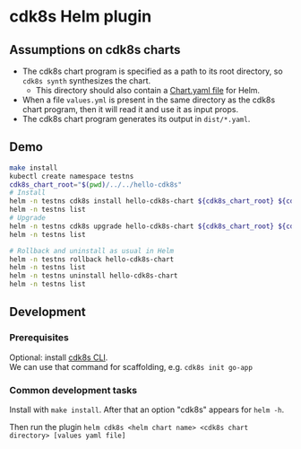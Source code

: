 # cdk8s Helm plugin 

## Assumptions on cdk8s charts

- The cdk8s chart program is specified as a path to its root directory, so `cdk8s synth` synthesizes the chart. 
  - This directory should also contain a [Chart.yaml file](https://helm.sh/docs/topics/charts/#the-chartyaml-file) for Helm.
- When a file `values.yml` is present in the same directory as the cdk8s chart program, then it will read it and use it as input props. 
- The cdk8s chart program generates its output in `dist/*.yaml`.

## Demo

```bash
make install
kubectl create namespace testns
cdk8s_chart_root="$(pwd)/../../hello-cdk8s"
# Install
helm -n testns cdk8s install hello-cdk8s-chart ${cdk8s_chart_root} ${cdk8s_chart_root}/values.yaml
helm -n testns list
# Upgrade
helm -n testns cdk8s upgrade hello-cdk8s-chart ${cdk8s_chart_root} ${cdk8s_chart_root}/values.yaml
helm -n testns list

# Rollback and uninstall as usual in Helm
helm -n testns rollback hello-cdk8s-chart
helm -n testns list
helm -n testns uninstall hello-cdk8s-chart
helm -n testns list
```

## Development

### Prerequisites

Optional: install [cdk8s CLI](https://cdk8s.io/docs/latest/getting-started/).  
We can use that command for scaffolding, e.g. `cdk8s init go-app`

### Common development tasks

Install with `make install`. After that an option "cdk8s" appears for `helm -h`.  

Then run the plugin `helm cdk8s <helm chart name> <cdk8s chart directory> [values yaml file]`

